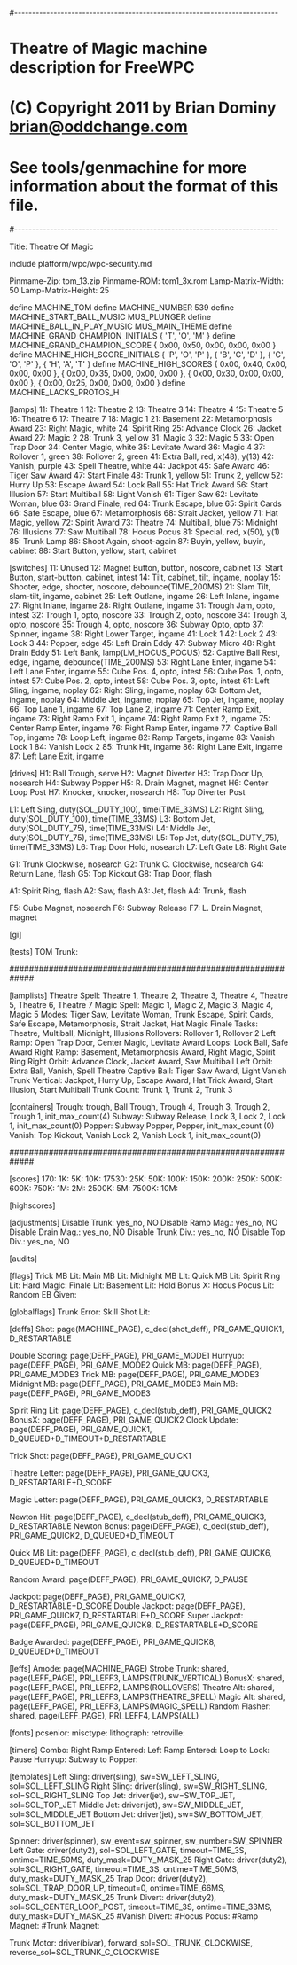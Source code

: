#--------------------------------------------------------------------------
# Theatre of Magic machine description for FreeWPC
# (C) Copyright 2011 by Brian Dominy <brian@oddchange.com>
#
# See tools/genmachine for more information about the format of this file.
#--------------------------------------------------------------------------

Title: Theatre Of Magic

include platform/wpc/wpc-security.md

Pinmame-Zip: tom_13.zip
Pinmame-ROM: tom1_3x.rom
Lamp-Matrix-Width: 50
Lamp-Matrix-Height: 25

define MACHINE_TOM
define MACHINE_NUMBER 539
define MACHINE_START_BALL_MUSIC   MUS_PLUNGER
define MACHINE_BALL_IN_PLAY_MUSIC MUS_MAIN_THEME
define MACHINE_GRAND_CHAMPION_INITIALS { 'T', 'O', 'M' }
define MACHINE_GRAND_CHAMPION_SCORE { 0x00, 0x50, 0x00, 0x00, 0x00 }
define MACHINE_HIGH_SCORE_INITIALS { 'P', 'O', 'P' }, { 'B', 'C', 'D' }, { 'C', 'O', 'P' }, { 'H', 'A', 'T' }
define MACHINE_HIGH_SCORES { 0x00, 0x40, 0x00, 0x00, 0x00 }, { 0x00, 0x35, 0x00, 0x00, 0x00 }, { 0x00, 0x30, 0x00, 0x00, 0x00 }, { 0x00, 0x25, 0x00, 0x00, 0x00 }
define MACHINE_LACKS_PROTOS_H

[lamps]
11: Theatre 1
12: Theatre 2
13: Theatre 3
14: Theatre 4
15: Theatre 5
16: Theatre 6
17: Theatre 7
18: Magic 1
21: Basement
22: Metamorphosis Award
23: Right Magic, white
24: Spirit Ring
25: Advance Clock
26: Jacket Award
27: Magic 2
28: Trunk 3, yellow
31: Magic 3
32: Magic 5
33: Open Trap Door
34: Center Magic, white
35: Levitate Award
36: Magic 4
37: Rollover 1, green
38: Rollover 2, green
41: Extra Ball, red, x(48), y(13)
42: Vanish, purple
43: Spell Theatre, white
44: Jackpot
45: Safe Award
46: Tiger Saw Award
47: Start Finale
48: Trunk 1, yellow
51: Trunk 2, yellow
52: Hurry Up
53: Escape Award
54: Lock Ball
55: Hat Trick Award
56: Start Illusion
57: Start Multiball
58: Light Vanish
61: Tiger Saw
62: Levitate Woman, blue
63: Grand Finale, red
64: Trunk Escape, blue
65: Spirit Cards
66: Safe Escape, blue
67: Metamorphosis
68: Strait Jacket, yellow
71: Hat Magic, yellow
72: Spirit Award
73: Theatre
74: Multiball, blue
75: Midnight
76: Illusions
77: Saw Multiball
78: Hocus Pocus
81: Special, red, x(50), y(1)
85: Trunk Lamp
86: Shoot Again, shoot-again
87: Buyin, yellow, buyin, cabinet
88: Start Button, yellow, start, cabinet

[switches]
11: Unused
12: Magnet Button, button, noscore, cabinet
13: Start Button, start-button, cabinet, intest
14: Tilt, cabinet, tilt, ingame, noplay
15: Shooter, edge, shooter, noscore, debounce(TIME_200MS)
21: Slam Tilt, slam-tilt, ingame, cabinet
25: Left Outlane, ingame
26: Left Inlane, ingame
27: Right Inlane, ingame
28: Right Outlane, ingame
31: Trough Jam, opto, intest
32: Trough 1, opto, noscore
33: Trough 2, opto, noscore
34: Trough 3, opto, noscore
35: Trough 4, opto, noscore
36: Subway Opto, opto
37: Spinner, ingame
38: Right Lower Target, ingame
41: Lock 1
42: Lock 2
43: Lock 3
44: Popper, edge
45: Left Drain Eddy
47: Subway Micro
48: Right Drain Eddy
51: Left Bank, lamp(LM_HOCUS_POCUS)
52: Captive Ball Rest, edge, ingame, debounce(TIME_200MS)
53: Right Lane Enter, ingame
54: Left Lane Enter, ingame
55: Cube Pos. 4, opto, intest
56: Cube Pos. 1, opto, intest
57: Cube Pos. 2, opto, intest
58: Cube Pos. 3, opto, intest
61: Left Sling, ingame, noplay
62: Right Sling, ingame, noplay
63: Bottom Jet, ingame, noplay
64: Middle Jet, ingame, noplay
65: Top Jet, ingame, noplay
66: Top Lane 1, ingame
67: Top Lane 2, ingame
71: Center Ramp Exit, ingame
73: Right Ramp Exit 1, ingame
74: Right Ramp Exit 2, ingame
75: Center Ramp Enter, ingame
76: Right Ramp Enter, ingame
77: Captive Ball Top, ingame
78: Loop Left, ingame
82: Ramp Targets, ingame
83: Vanish Lock 1
84: Vanish Lock 2
85: Trunk Hit, ingame
86: Right Lane Exit, ingame
87: Left Lane Exit, ingame

[drives]
H1: Ball Trough, serve
H2: Magnet Diverter
H3: Trap Door Up, nosearch
H4: Subway Popper
H5: R. Drain Magnet, magnet
H6: Center Loop Post
H7: Knocker, knocker, nosearch
H8: Top Diverter Post

L1: Left Sling, duty(SOL_DUTY_100), time(TIME_33MS)
L2: Right Sling, duty(SOL_DUTY_100), time(TIME_33MS)
L3: Bottom Jet, duty(SOL_DUTY_75), time(TIME_33MS)
L4: Middle Jet, duty(SOL_DUTY_75), time(TIME_33MS)
L5: Top Jet, duty(SOL_DUTY_75), time(TIME_33MS)
L6: Trap Door Hold, nosearch
L7: Left Gate
L8: Right Gate

G1: Trunk Clockwise, nosearch
G2: Trunk C. Clockwise, nosearch
G4: Return Lane, flash
G5: Top Kickout
G8: Trap Door, flash

A1: Spirit Ring, flash
A2: Saw, flash
A3: Jet, flash
A4: Trunk, flash

F5: Cube Magnet, nosearch
F6: Subway Release
F7: L. Drain Magnet, magnet

[gi]

[tests]
TOM Trunk:

#############################################################

[lamplists]
Theatre Spell: Theatre 1, Theatre 2, Theatre 3, Theatre 4, Theatre 5, Theatre 6, Theatre 7
Magic Spell: Magic 1, Magic 2, Magic 3, Magic 4, Magic 5
Modes: Tiger Saw, Levitate Woman, Trunk Escape, Spirit Cards, Safe Escape, Metamorphosis, Strait Jacket, Hat Magic
Finale Tasks: Theatre, Multiball, Midnight, Illusions
Rollovers: Rollover 1, Rollover 2
Left Ramp: Open Trap Door, Center Magic, Levitate Award
Loops: Lock Ball, Safe Award
Right Ramp: Basement, Metamorphosis Award, Right Magic, Spirit Ring
Right Orbit: Advance Clock, Jacket Award, Saw Multiball
Left Orbit: Extra Ball, Vanish, Spell Theatre
Captive Ball: Tiger Saw Award, Light Vanish
Trunk Vertical: Jackpot, Hurry Up, Escape Award, Hat Trick Award, Start Illusion, Start Multiball
Trunk Count: Trunk 1, Trunk 2, Trunk 3

[containers]
Trough: trough, Ball Trough, Trough 4, Trough 3, Trough 2, Trough 1, init_max_count(4)
Subway: Subway Release, Lock 3, Lock 2, Lock 1, init_max_count(0)
Popper: Subway Popper, Popper, init_max_count (0)
Vanish: Top Kickout, Vanish Lock 2, Vanish Lock 1, init_max_count(0)

#############################################################

[scores]
170:
1K:
5K:
10K:
17530:
25K:
50K:
100K:
150K:
200K:
250K:
500K:
600K:
750K:
1M:
2M:
2500K:
5M:
7500K:
10M:

[highscores]

[adjustments]
Disable Trunk: yes_no, NO
Disable Ramp Mag.: yes_no, NO
Disable Drain Mag.: yes_no, NO
Disable Trunk Div.: yes_no, NO
Disable Top Div.: yes_no, NO

[audits]

[flags]
Trick MB Lit:
Main MB Lit:
Midnight MB Lit:
Quick MB Lit:
Spirit Ring Lit:
Hard Magic:
Finale Lit:
Basement Lit:
Hold Bonus X:
Hocus Pocus Lit:
Random EB Given:


[globalflags]
Trunk Error:
Skill Shot Lit:

[deffs]
Shot: page(MACHINE_PAGE), c_decl(shot_deff), PRI_GAME_QUICK1, D_RESTARTABLE

Double Scoring: page(DEFF_PAGE), PRI_GAME_MODE1
Hurryup: page(DEFF_PAGE), PRI_GAME_MODE2
Quick MB: page(DEFF_PAGE), PRI_GAME_MODE3
Trick MB: page(DEFF_PAGE), PRI_GAME_MODE3
Midnight MB: page(DEFF_PAGE), PRI_GAME_MODE3
Main MB: page(DEFF_PAGE), PRI_GAME_MODE3

Spirit Ring Lit: page(DEFF_PAGE), c_decl(stub_deff), PRI_GAME_QUICK2
BonusX: page(DEFF_PAGE), PRI_GAME_QUICK2
Clock Update: page(DEFF_PAGE), PRI_GAME_QUICK1, D_QUEUED+D_TIMEOUT+D_RESTARTABLE

Trick Shot: page(DEFF_PAGE), PRI_GAME_QUICK1

Theatre Letter: page(DEFF_PAGE), PRI_GAME_QUICK3, D_RESTARTABLE+D_SCORE

Magic Letter: page(DEFF_PAGE), PRI_GAME_QUICK3, D_RESTARTABLE

Newton Hit: page(DEFF_PAGE), c_decl(stub_deff), PRI_GAME_QUICK3, D_RESTARTABLE
Newton Bonus: page(DEFF_PAGE), c_decl(stub_deff), PRI_GAME_QUICK2, D_QUEUED+D_TIMEOUT

Quick MB Lit: page(DEFF_PAGE), c_decl(stub_deff), PRI_GAME_QUICK6, D_QUEUED+D_TIMEOUT

Random Award: page(DEFF_PAGE), PRI_GAME_QUICK7, D_PAUSE

Jackpot: page(DEFF_PAGE), PRI_GAME_QUICK7, D_RESTARTABLE+D_SCORE
Double Jackpot: page(DEFF_PAGE), PRI_GAME_QUICK7, D_RESTARTABLE+D_SCORE
Super Jackpot: page(DEFF_PAGE), PRI_GAME_QUICK8, D_RESTARTABLE+D_SCORE

Badge Awarded: page(DEFF_PAGE), PRI_GAME_QUICK8, D_QUEUED+D_TIMEOUT

[leffs]
Amode: page(MACHINE_PAGE)
Strobe Trunk: shared, page(LEFF_PAGE), PRI_LEFF3, LAMPS(TRUNK_VERTICAL)
BonusX: shared, page(LEFF_PAGE), PRI_LEFF2, LAMPS(ROLLOVERS)
Theatre Alt: shared, page(LEFF_PAGE), PRI_LEFF3, LAMPS(THEATRE_SPELL)
Magic Alt: shared, page(LEFF_PAGE), PRI_LEFF3, LAMPS(MAGIC_SPELL)
Random Flasher: shared, page(LEFF_PAGE), PRI_LEFF4, LAMPS(ALL)

[fonts]
pcsenior:
misctype:
lithograph:
retroville:

[timers]
Combo:
Right Ramp Entered:
Left Ramp Entered:
Loop to Lock:
Pause Hurryup:
Subway to Popper:

[templates]
Left Sling: driver(sling), sw=SW_LEFT_SLING, sol=SOL_LEFT_SLING
Right Sling: driver(sling), sw=SW_RIGHT_SLING, sol=SOL_RIGHT_SLING
Top Jet: driver(jet), sw=SW_TOP_JET, sol=SOL_TOP_JET
Middle Jet: driver(jet), sw=SW_MIDDLE_JET, sol=SOL_MIDDLE_JET
Bottom Jet: driver(jet), sw=SW_BOTTOM_JET, sol=SOL_BOTTOM_JET

Spinner: driver(spinner), sw_event=sw_spinner, sw_number=SW_SPINNER
Left Gate: driver(duty2), sol=SOL_LEFT_GATE, timeout=TIME_3S, ontime=TIME_50MS, duty_mask=DUTY_MASK_25
Right Gate: driver(duty2), sol=SOL_RIGHT_GATE, timeout=TIME_3S, ontime=TIME_50MS, duty_mask=DUTY_MASK_25
Trap Door: driver(duty2), sol=SOL_TRAP_DOOR_UP, timeout=0, ontime=TIME_66MS, duty_mask=DUTY_MASK_25
Trunk Divert: driver(duty2), sol=SOL_CENTER_LOOP_POST, timeout=TIME_3S, ontime=TIME_33MS, duty_mask=DUTY_MASK_25
#Vanish Divert:
#Hocus Pocus:
#Ramp Magnet:
#Trunk Magnet:

Trunk Motor: driver(bivar), forward_sol=SOL_TRUNK_CLOCKWISE, reverse_sol=SOL_TRUNK_C_CLOCKWISE
